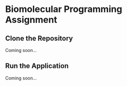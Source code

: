 # Biomolecular Programming Assignment
## Clone the Repository
Coming soon...

## Run the Application
Coming soon...